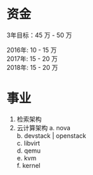 # 资金

3年目标：45 万 - 50 万		

2016年: 10 - 15 万		
2017年: 15 - 20 万		
2018年: 15 - 20 万		


# 事业

1. 检索架构
2. 云计算架构 
	a. nova		
	b. devstack | openstack		
	c. libvirt		
	d. qemu		
	e. kvm		
	f. kernel		


